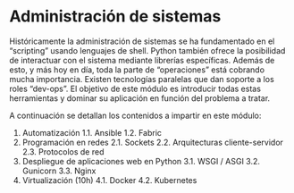 # Administración de sistemas

Históricamente la administración de sistemas se ha fundamentado en el “scripting” usando lenguajes de shell. Python también ofrece la posibilidad de interactuar con el sistema mediante librerías específicas. Además de esto, y más hoy en día, toda la parte de “operaciones” está cobrando mucha importancia. Existen tecnologías paralelas que dan soporte a los roles “dev-ops”. El objetivo de este módulo es introducir todas estas herramientas y dominar su aplicación en función del problema a tratar.

A continuación se detallan los contenidos a impartir en este módulo:

1. Automatización
    1.1. Ansible
    1.2. Fabric
2. Programación en redes
    2.1. Sockets
    2.2. Arquitecturas cliente-servidor
    2.3. Protocolos de red
3. Despliegue de aplicaciones web en Python
    3.1. WSGI / ASGI
    3.2. Gunicorn
    3.3. Nginx
4. Virtualización (10h)
    4.1. Docker
    4.2. Kubernetes